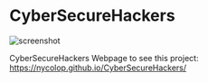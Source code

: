 # CyberSecureHackers

![screenshot](./screenshot.png)

CyberSecureHackers Webpage
to see this project: https://nycolop.github.io/CyberSecureHackers/
